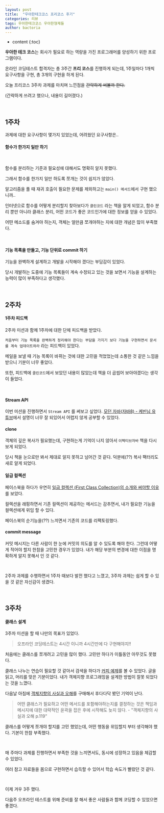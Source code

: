 ```yaml
---
layout: post
title:  "우아한테크코스 프리코스 후기"
categories: 리뷰
tags: 우아한테크코스 우아한형제들
author: bactoria
---
```


* content
{:toc}

**우아한 테크 코스**는 회사가 필요로 하는 역량을 가진 프로그래머를 양성하기 위한 프로그램이다.

온라인 코딩테스트 합격자는 총 3주간 **프리 코스**를 진행하게 되는데, 1주일마다 1개씩 요구사항을 구현, 총 3개의 구현을 하게 된다.

오늘 프리코스 3주차 과제를 마치며 느낀점을 ~~간략하게 써볼까 한다.~~

(간략하게 쓰려고 했으나, 내용이 길어졌다.)

&nbsp;
&nbsp;

## 1주차

과제에 대한 요구사항이 몇가지 있었는데, 어려웠던 요구사항은..

#### 함수가 한가지 일만 하기

&nbsp;

함수를 분리하는 기준과 필요성에 대해서도 명확히 알지 못했다.

그래서 함수를 한가지 일만 하도록 쪼개는 것이 쉽지가 않았다.

알고리즘을 풀 때 재귀 호출이 필요한 문제를 제외하고는 `main() 메서드`에서 구현 했으니까..

인터넷으로 함수를 어떻게 분리할지 찾아보다가 `클린코드` 라는 책을 알게 되었고, 함수 분리 뿐만 아니라 클래스 분리, 어떤 코드가 좋은 코드인가에 대한 정보를 얻을 수 있었다.

어떤 메소드를 숨겨야 하는지, 객체는 얼만큼 쪼개야하는 지에 대한 개념은 많이 부족했다.

&nbsp;

#### 기능 목록을 만들고, 기능 단위로 commit 하기

기능을 완벽하게 설계하고 개발을 시작해야 겠다는 부담감이 있었다.

당시 개발하는 도중에 기능 목록들이 계속 수정되고 있는 것을 보면서 기능을 설계하는 능력이 많이 부족하다고 생각했다.

&nbsp;

## 2주차

#### 1주차 피드백
2주차 미션과 함께 1주차에 대한 단체 피드백을 받았다.

`처음부터 기능 목록을 완벽하게 정리해야 한다는 부담을 가지기 보다 기능을 구현하면서 문서를 계속 업데이트하라` 라는 피드백이 있었다.

메일을 보낼 때 기능 목록이 바뀌는 것에 대한 고민을 적었었는데 소통한 것 같은 느낌을 받으니 기분이 너무 좋았다. 

또한, 피드백에 `클린코드`에서 보았던 내용이 많았는데 책을 더 곱씹어 보아야겠다는 생각이 들었다.

&nbsp;
&nbsp;

#### Stream API
이번 미션을 진행하면서 `Stream API` 를 써보고 싶었다. [모던 자바(자바8) - 케빈님 유튜브](https://www.youtube.com/playlist?list=PLRIMoAKN8c6O8_VHOyBOhzBCeN7ShyJ27)에서 설명이 너무 잘 되있어서 어렵지 않게 공부할 수 있었다.

#### clone
객체의 깊은 복사가 필요했는데, 구현하는게 기억이 나지 않아서 `이펙티브자바` 책을 다시 보게 되었다.

당시 책을 눈으로만 봐서 제대로 알지 못하고 넘어간 것 같다. 덕분에(??) 복사 팩터리도 새로 알게 되었다.

#### 일급 컬렉션
페이스북을 하다가 우연히 [일급 컬렉션 (First Class Collection)의 소개와 써야할 이유](https://jojoldu.tistory.com/412)를 보았다. 

컬렉션을 래핑하면서 기존 컬렉션이 제공하는 메서드는 감추면서, 내가 필요한 기능을 컬렉션에게 위임 할 수 있다.

페이스북의 순기능을(??) 느끼면서 기존의 코드를 리팩토링했다. 

#### commit message
커밋 메시지는 다른 사람이 한 눈에 커밋의 의도를 알 수 있도록 해야 한다. 그런데 어떻게 적어야 할지 한참을 고민한 경우가 있었다. 내가 해당 부분의 변경에 대한 이점을 명확하게 알지 못해서 인 것 같다. 

&nbsp;

2주차 과제를 수행하면서 1주차 때보다 발전 했다고 느꼈고, 3주차 과제는 쉽게 할 수 있을 것 같은 자신감이 생겼다.

&nbsp;
&nbsp;

## 3주차

#### 클래스 설계
3주차 미션을 할 때 나만의 목표가 있었다.

> 오프라인 코딩테스트는 4시간 이니까 4시간만에 다 구현해야지!!

처음에는 클래스를 쪼개려고 고민을 많이 했다. 고민만 하다가 이틀동안 아무것도 못했다.

클래스 나누는 연습이 필요할 것 같아서 검색을 하다가 [커피 예제](http://woowabros.github.io/study/2016/07/07/think_object_oriented.html)를 볼 수 있었다. 글을 읽고, 머리를 맞은 기분이었다. 내가 객체지향 프로그래밍을 설계한 방법이 잘못 되었다는 것을 느꼈다.

다음날 아침에 [객체지향의 사실과 오해](http://www.kyobobook.co.kr/product/detailViewKor.laf?barcode=9788998139766)를 구매해서 후다다닥 봤던 기억이 난다.

> 어떤 클래스가 필요하고 어떤 메서드를 포함해야하는지를 결정하는 것은 
책임과 메시지에 대한 대략적인 윤곽을 잡은 후에 시작해도 늦지 않다. - "객체지향의 사실과 오해 p.119"

클래스를 어떻게 쪼개야 할지를 고민 했었는데, 어떤 행동을 위임할지 부터 생각해야 했다. 기본이 한참 부족했다.

&nbsp;
&nbsp;

매 주마다 과제를 진행하면서 부족한 것을 느끼면서도, 동시에 성장하고 있음을 체감할 수 있었다.

여러 참고 자료들을 몸으로 구현하면서 습득할 수 있어서 학습 속도가 빨랐던 것 같다.

&nbsp;

이제 겨우 3주 했다.

다음주 오프라인 테스트를 위해 준비를 잘 해서 좋은 사람들과 함께 코딩할 수 있었으면 좋겠다.